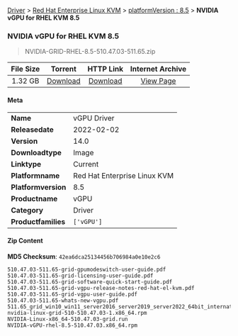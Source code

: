 
[Driver](/README.md)  >  [Red Hat Enterprise Linux KVM](/index/Driver/Red_Hat_Enterprise_Linux_KVM.md)  >  [platformVersion : 8.5](/index/Driver/Red_Hat_Enterprise_Linux_KVM/8.5.md)  >  **NVIDIA vGPU for RHEL KVM 8.5**


###    NVIDIA vGPU for RHEL KVM 8.5

> NVIDIA-GRID-RHEL-8.5-510.47.03-511.65.zip   


| **File Size** | **Torrent**  | **HTTP Link** | **Internet Archive** |
|:-------------:|:------------:|:-------------:|:--------------------:|
| 1.32 GB |  [Download](https://archive.org/download/nvgpu_NVIDIA-GRID-RHEL-8.5-510.47.03-511.65.zip/nvgpu_NVIDIA-GRID-RHEL-8.5-510.47.03-511.65.zip_archive.torrent)       | [Download](https://archive.org/compress/nvgpu_NVIDIA-GRID-RHEL-8.5-510.47.03-511.65.zip) | [View Page](https://archive.org/details/nvgpu_NVIDIA-GRID-RHEL-8.5-510.47.03-511.65.zip)       |

#### Meta

<table>
<tr><td><strong>Name</strong></td><td>vGPU Driver</td></tr>
<tr><td><strong>Releasedate</strong></td><td>2022-02-02</td></tr>
<tr><td><strong>Version</strong></td><td>14.0</td></tr>
<tr><td><strong>Downloadtype</strong></td><td>Image</td></tr>
<tr><td><strong>Linktype</strong></td><td>Current</td></tr>
<tr><td><strong>Platformname</strong></td><td>Red Hat Enterprise Linux KVM</td></tr>
<tr><td><strong>Platformversion</strong></td><td>8.5</td></tr>
<tr><td><strong>Productname</strong></td><td>vGPU</td></tr>
<tr><td><strong>Category</strong></td><td>Driver</td></tr>
<tr><td><strong>Productfamilies</strong></td><td><code>['vGPU']</code></td></tr>
</table>

#### Zip Content

**MD5 Checksum**: `42ea6dca25134456b706984a0e10e2c6`

```text
510.47.03-511.65-grid-gpumodeswitch-user-guide.pdf
510.47.03-511.65-grid-licensing-user-guide.pdf
510.47.03-511.65-grid-software-quick-start-guide.pdf
510.47.03-511.65-grid-vgpu-release-notes-red-hat-el-kvm.pdf
510.47.03-511.65-grid-vgpu-user-guide.pdf
510.47.03-511.65-whats-new-vgpu.pdf
511.65_grid_win10_win11_server2016_server2019_server2022_64bit_international.exe
nvidia-linux-grid-510-510.47.03-1.x86_64.rpm
NVIDIA-Linux-x86_64-510.47.03-grid.run
NVIDIA-vGPU-rhel-8.5-510.47.03.x86_64.rpm
```